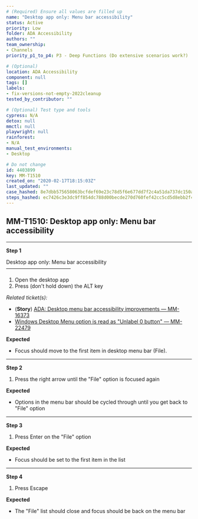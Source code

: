```yaml
---
# (Required) Ensure all values are filled up
name: "Desktop app only: Menu bar accessibility"
status: Active
priority: Low
folder: ADA Accessibility
authors: ""
team_ownership: 
- Channels
priority_p1_to_p4: P3 - Deep Functions (Do extensive scenarios work?)

# (Optional)
location: ADA Accessibility
component: null
tags: []
labels: 
- fix-versions-not-empty-2022cleanup
tested_by_contributor: ""

# (Optional) Test type and tools
cypress: N/A
detox: null
mmctl: null
playwright: null
rainforest: 
- N/A
manual_test_environments: 
- Desktop

# Do not change
id: 4403899
key: MM-T1510
created_on: "2020-02-17T18:15:03Z"
last_updated: ""
case_hashed: 8e7dbb575658063bcfdef69e23c78d5f6e677dd7f2c4a51da737dc150a871c98013adbe2156a969c9fb7e263dfd5004d
steps_hashed: ec7426c3e3dc9ff854dc788d00becde270d760fef42cc5cd5d8ebb2f48e22633295a6fd23224abd4ff83b51bab93c2ac
---
```


<!-- (Auto-generated) Based on frontmatter's "key" and "name" -->

## MM-T1510: Desktop app only: Menu bar accessibility

---

**Step 1**

Desktop app only: Menu bar accessibility\
–––––––––––––––––––––––––

1. Open the desktop app
2. Press (don't hold down) the ALT key

_Related ticket(s):_

- (**Story**) [ADA: Desktop menu bar accessibility improvements — MM-16373](https://mattermost.atlassian.net/browse/MM-16373)
- [Windows Desktop Menu option is read as "Unlabel 0 button" — MM-22479](https://mattermost.atlassian.net/browse/MM-22479)

**Expected**

- Focus should move to the first item in desktop menu bar (File).

---

**Step 2**

1. Press the right arrow until the "File" option is focused again

**Expected**

- Options in the menu bar should be cycled through until you get back to "File" option

---

**Step 3**

1. Press Enter on the "File" option

**Expected**

- Focus should be set to the first item in the list

---

**Step 4**

1. Press Escape

**Expected**

- The "File" list should close and focus should be back on the menu bar
